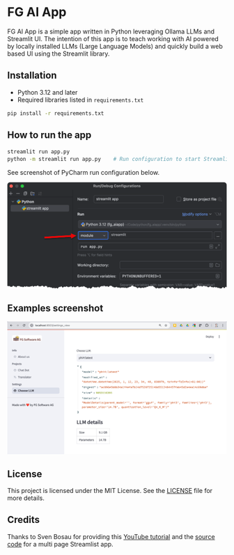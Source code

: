 # FG AI App

FG AI App is a simple app written in Python leveraging Ollama LLMs and Streamlit UI.
The intention of this app is to teach working with AI powered by locally installed LLMs (Large Language Models)
and quickly build a web based UI using the Streamlit library.

## Installation

- Python 3.12 and later
- Required libraries listed in `requirements.txt`

```bash
pip install -r requirements.txt
```

## How to run the app

```bash
streamlit run app.py
python -m streamlit run app.py    # Run configuration to start Streamlit from an IDE such as PyCharm
```

See screenshot of PyCharm run configuration below.

![PyCharm run configuration](assets/pycharm_run_config.png)

## Examples screenshot

![Settings](assets/screenshot.png)


## License

This project is licensed under the MIT License. See the [LICENSE](LICENSE) file for more details.

## Credits

Thanks to Sven Bosau for providing this [YouTube tutorial](https://youtu.be/9n4Ch2Dgex0?si=YJf8ME0B-nr4gQpo) and the [source code](https://github.com/Sven-Bo/python-multipage-webapp) for a multi page Streamlist app.

